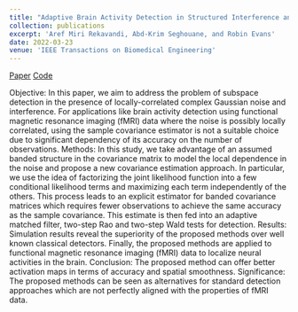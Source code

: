 ```yaml
---
title: "Adaptive Brain Activity Detection in Structured Interference and Partially Homogeneous Locally Correlated Disturbance"
collection: publications
excerpt: 'Aref Miri Rekavandi, Abd-Krim Seghouane, and Robin Evans'
date: 2022-03-23
venue: 'IEEE Transactions on Biomedical Engineering'
---
```

[Paper](https://ieeexplore.ieee.org/abstract/document/9740406) [Code](https://github.com/arekavandi/Banded_Detection)

Objective: In this paper, we aim to address the problem of subspace detection in the presence of locally-correlated complex Gaussian noise and interference. For applications like brain activity detection using functional magnetic resonance imaging (fMRI) data where the noise is possibly locally correlated, using the sample covariance estimator is not a suitable choice due to significant dependency of its accuracy on the number of observations. Methods: In this study, we take advantage of an assumed banded structure in the covariance matrix to model the local dependence in the noise and propose a new covariance estimation approach. In particular, we use the idea of factorizing the joint likelihood function into a few conditional likelihood terms and maximizing each term independently of the others. This process leads to an explicit estimator for banded covariance matrices which requires fewer observations to achieve the same accuracy as the sample covariance. This estimate is then fed into an adaptive matched filter, two-step Rao and two-step Wald tests for detection. Results: Simulation results reveal the superiority of the proposed methods over well known classical detectors. Finally, the proposed methods are applied to functional magnetic resonance imaging (fMRI) data to localize neural activities in the brain. Conclusion: The proposed method can offer better activation maps in terms of accuracy and spatial smoothness. Significance: The proposed methods can be seen as alternatives for standard detection approaches which are not perfectly aligned with the properties of fMRI data.


